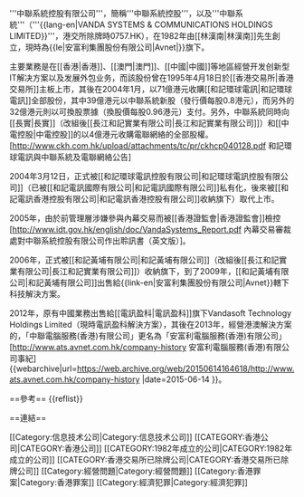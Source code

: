 '''中聯系統控股有限公司'''，簡稱'''中聯系統控股'''，以及'''中聯系統'''（'''{{lang-en|VANDA SYSTEMS & COMMUNICATIONS HOLDINGS LIMITED}}'''，港交所除牌時0757.HK），在1982年由[[林漢南|林漢南]]先生創立，現時為{{le|安富利集團股份有限公司|Avnet|}}旗下。

主要業務是在[[香港|香港]]、[[澳門|澳門]]、[[中國|中國]]等地區經營开发创新型IT解决方案以及发展外包业务，而該股份曾在1995年4月18日於[[香港交易所|香港交易所]]主板上市，其後在2004年1月，以71億港元收購[[和記環球電訊|和記環球電訊]]全部股份，其中39億港元以中聯系統新股（發行價每股0.8港元），而另外的32億港元則以可換股票據（換股價每股0.96港元）支付。另外，中聯系統同時向[[長實|長實]]（改組後[[長江和記實業有限公司|長江和記實業有限公司]]）和[[中電控股|中電控股]]的以4億港元收購電聯網絡的全部股權。<ref>[http://www.ckh.com.hk/upload/attachments/tc/pr/ckhcp040128.pdf 和記環球電訊與中聯系統及電聯網絡公告]</ref>

2004年3月12日，正式被[[和記環球電訊控股有限公司|和記環球電訊控股有限公司]]（已被[[和記電訊國際有限公司|和記電訊國際有限公司]]私有化，後來被[[和記電訊香港控股有限公司|和記電訊香港控股有限公司]]收納旗下）取代上市。

2005年，由於前管理層涉嫌參與內幕交易而被[[香港證監會|香港證監會]]檢控<ref>[http://www.idt.gov.hk/english/doc/VandaSystems_Report.pdf 內幕交易審裁處對中聯系統控股有限公司作出聆訊書（英文版）]</ref>。

2006年，正式被[[和記黃埔有限公司|和記黃埔有限公司]]（改組後[[長江和記實業有限公司|長江和記實業有限公司]]）收納旗下，到了2009年，[[和記黃埔有限公司|和記黃埔有限公司]]出售給{{link-en|安富利集團股份有限公司|Avnet}}轄下科技解決方案。

2012年，原有中國業務出售給[[電訊盈科|電訊盈科]]旗下Vandasoft Technology Holdings Limited（現時電訊盈科解決方案），其後在2013年，經營港澳解決方案的，「中聯電腦服務(香港)有限公司」更名為「安富利電腦服務(香港)有限公司」<ref>[http://www.ats.avnet.com.hk/company-history 安富利電腦服務(香港)有限公司事紀] {{webarchive|url=https://web.archive.org/web/20150614164618/http://www.ats.avnet.com.hk/company-history |date=2015-06-14 }}</ref>。

==參考==
{{reflist}}

==連結==


[[Category:信息技术公司|Category:信息技术公司]]
[[CATEGORY:香港公司|CATEGORY:香港公司]]
[[CATEGORY:1982年成立的公司|CATEGORY:1982年成立的公司]]
[[CATEGORY:香港交易所已除牌公司|CATEGORY:香港交易所已除牌公司]]
[[Category:經營問題|Category:經營問題]]
[[Category:香港罪案|Category:香港罪案]]
[[Category:經濟犯罪|Category:經濟犯罪]]
